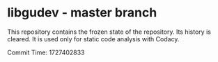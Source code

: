 # libgudev - master branch

This repository contains the frozen state of the repository.
Its history is cleared. It is used only for static code
analysis with Codacy.

Commit Time: 1727402833